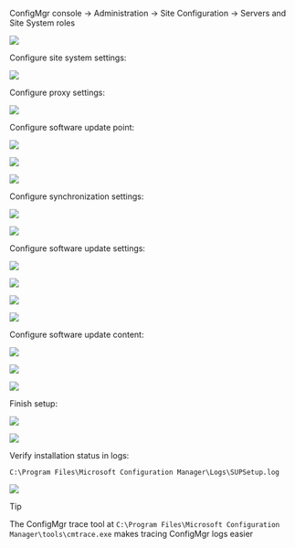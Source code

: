 ConfigMgr console → Administration → Site Configuration → Servers and Site System roles

![](https://github.com/user-attachments/assets/4b2ad0de-e524-4210-b399-37ebf13f89c6)

Configure site system settings:

![](https://github.com/user-attachments/assets/f54b785a-8740-4614-a0b3-d8801f3dddbc)

Configure proxy settings:

![](https://github.com/user-attachments/assets/82ac5522-6251-444e-b2b9-317547b0e584)

Configure software update point:

![](https://github.com/user-attachments/assets/6c44c1ca-20f0-4784-bf0f-dbc17788b376)

![](https://github.com/user-attachments/assets/a9e2a1d7-0dd2-4729-ba54-bf8ca873b2e1)

![](https://github.com/user-attachments/assets/11e4113b-cf6f-473c-90b3-d25698b4b79b)

Configure synchronization settings:

![](https://github.com/user-attachments/assets/4453a13c-eebe-4de2-bb96-57e007cf4a8b)

![](https://github.com/user-attachments/assets/a0d39737-b4f6-4e0e-a2ff-763a0c16a647)

Configure software update settings:

![](https://github.com/user-attachments/assets/3cb7f332-2377-4e36-b542-e33917446950)

![](https://github.com/user-attachments/assets/8673c1f9-fdcc-4d41-bb14-6aad66626a62)

![](https://github.com/user-attachments/assets/0398ecb3-52c3-4cc9-9bf4-1b26d66d3369)

![](https://github.com/user-attachments/assets/aa133377-908c-4b57-8acc-f9e5849dd824)

Configure software update content:

![](https://github.com/user-attachments/assets/855e8ca8-106b-4c86-97d0-92d0965013bb)

![](https://github.com/user-attachments/assets/26221caa-a0fe-46b7-9203-41a2b35759eb)

![](https://github.com/user-attachments/assets/aa3fa357-98be-4fe5-b0f3-2bd5e757b17c)

Finish setup:

![](https://github.com/user-attachments/assets/a885040b-4df1-466f-bcbb-0be8395d4939)

![](https://github.com/user-attachments/assets/5db22afe-e5d6-475b-abe0-8fc3387d22cf)

Verify installation status in logs:

`C:\Program Files\Microsoft Configuration Manager\Logs\SUPSetup.log`

![](https://github.com/user-attachments/assets/b23cc7b3-9311-4a01-8ee9-26596831bc93)

> [!Tip]
>
> The ConfigMgr trace tool at `C:\Program Files\Microsoft Configuration Manager\tools\cmtrace.exe` makes tracing ConfigMgr logs easier
